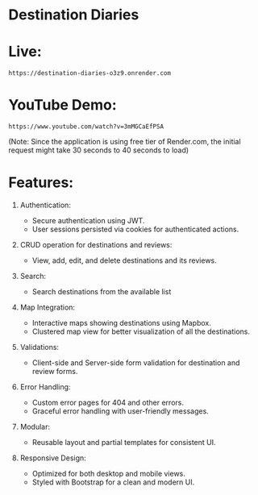 # Destination Diaries

# Live:
    https://destination-diaries-o3z9.onrender.com

# YouTube Demo:
    https://www.youtube.com/watch?v=3mMGCaEfPSA
(Note: Since the application is using free tier of Render.com, the initial request might take 30 seconds to 40 seconds to load)

# Features:

1. Authentication:
    - Secure authentication using JWT.
    - User sessions persisted via cookies for authenticated actions.

2. CRUD operation for destinations and reviews:
    - View, add, edit, and delete destinations and its reviews.

3. Search:
    - Search destinations from the available list

4. Map Integration:
    - Interactive maps showing destinations using Mapbox.
    - Clustered map view for better visualization of all the destinations.

5. Validations:
    - Client-side and Server-side form validation for destination and review forms.

6. Error Handling:
    - Custom error pages for 404 and other errors.
    - Graceful error handling with user-friendly messages.

7. Modular: 
    - Reusable layout and partial templates for consistent UI.

8. Responsive Design:
    - Optimized for both desktop and mobile views.
    - Styled with Bootstrap for a clean and modern UI.